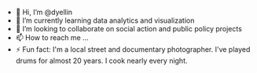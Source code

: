 - 👋 Hi, I’m @dyellin
- 🌱 I’m currently learning data analytics and visualization
- 💞️ I’m looking to collaborate on social action and public policy projects
- 📫 How to reach me ...
- ⚡ Fun fact: I'm a local street and documentary photographer. I've played drums for almost 20 years. I cook nearly every night.

<!---
dyellin/dyellin is a ✨ special ✨ repository because its `README.md` (this file) appears on your GitHub profile.
You can click the Preview link to take a look at your changes.
--->

